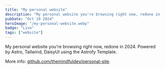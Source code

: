 ```yaml
---
title: "My personal website"
description: "My personal website you're browsing right now, redone in 2024. Powered by Astro, Tailwind, DaisyUI using the Astrofy Template."
pubDate: "Oct 10 2024"
heroImage: "/my-personal-website.webp"
badge: "Live"
tags: ["website"]
---
```


My personal website you're browsing right now, redone in 2024. Powered by Astro, Tailwind, DaisyUI using the Astrofy Template.

More info: [github.com/themindfuldev/personal-site](https://github.com/themindfuldev/personal-site).